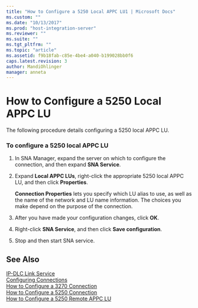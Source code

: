 ```yaml
---
title: "How to Configure a 5250 Local APPC LU1 | Microsoft Docs"
ms.custom: ""
ms.date: "10/13/2017"
ms.prod: "host-integration-server"
ms.reviewer: ""
ms.suite: ""
ms.tgt_pltfrm: ""
ms.topic: "article"
ms.assetid: f9b18fab-c85e-4be4-a040-b199028bb0f6
caps.latest.revision: 3
author: MandiOhlinger
manager: anneta
---
```

# How to Configure a 5250 Local APPC LU
The following procedure details configuring a 5250 local APPC LU.  
  
### To configure a 5250 local APPC LU  
  
1.  In SNA Manager, expand the server on which to configure the connection, and then expand **SNA Service**.  
  
2.  Expand **Local APPC LUs**, right-click the appropriate 5250 local APPC LU, and then click **Properties**.  
  
     **Connection Properties** lets you specify which LU alias to use, as well as the name of the network and LU name information. The choices you make depend on the purpose of the connection.  
  
3.  After you have made your configuration changes, click **OK**.  
  
4.  Right-click **SNA Service**, and then click **Save configuration**.  
  
5.  Stop and then start SNA service.  
  
## See Also  
 [IP-DLC Link Service](../Topic/IP-DLC%20Link%20Service1.md)   
 [Configuring Connections](../core/configuring-connections.md)   
 [How to Configure a 3270 Connection](../core/how-to-configure-a-3270-connection.md)   
 [How to Configure a 5250 Connection](../core/how-to-configure-a-5250-connection.md)   
 [How to Configure a 5250 Remote APPC LU](../core/how-to-configure-a-5250-remote-appc-lu.md)
